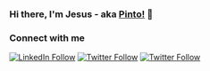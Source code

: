 ### Hi there, I'm Jesus - aka [Pinto!](https://github.com/pinto-hub) 👋

### Connect with me

[![LinkedIn Follow](https://img.shields.io/badge/LinkedIn-0077B5?style=for-the-badge&logo=linkedin&logoColor=white)](https://www.linkedin.com/in/jesus-hermosell-8973aa175/) [![Twitter Follow](https://img.shields.io/badge/Twitter-1DA1F2?style=for-the-badge&logo=twitter&logoColor=white)](https://twitter.com/Jepinher) [![Twitter Follow](https://img.shields.io/badge/Stack_Overflow-FE7A16?style=for-the-badge&logo=stack-overflow&logoColor=white)](https://stackoverflow.com/users/15969511/pinto)
